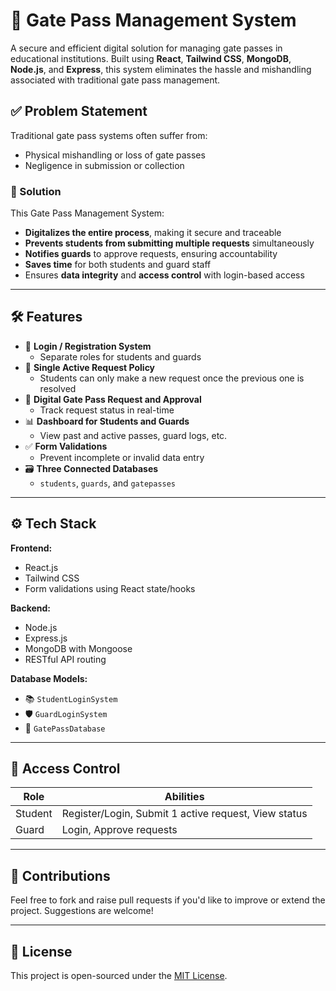 # 🚪 Gate Pass Management System

A secure and efficient digital solution for managing gate passes in educational institutions. Built using **React**, **Tailwind CSS**, **MongoDB**, **Node.js**, and **Express**, this system eliminates the hassle and mishandling associated with traditional gate pass management.



## ✅ Problem Statement

Traditional gate pass systems often suffer from:
- Physical mishandling or loss of gate passes
- Negligence in submission or collection


### 🎯 Solution

This Gate Pass Management System:
- **Digitalizes the entire process**, making it secure and traceable
- **Prevents students from submitting multiple requests** simultaneously
- **Notifies guards** to approve requests, ensuring accountability
- **Saves time** for both students and guard staff
- Ensures **data integrity** and **access control** with login-based access

---

## 🛠️ Features

- 🔐 **Login / Registration System**
  - Separate roles for students and guards
- 📝 **Single Active Request Policy**
  - Students can only make a new request once the previous one is resolved
- 🧾 **Digital Gate Pass Request and Approval**
  - Track request status in real-time
- 📊 **Dashboard for Students and Guards**
  - View past and active passes, guard logs, etc.
- ✅ **Form Validations**
  - Prevent incomplete or invalid data entry
- 🗃️ **Three Connected Databases**
  - `students`, `guards`, and `gatepasses`

---

## ⚙️ Tech Stack

**Frontend:**
- React.js
- Tailwind CSS
- Form validations using React state/hooks

**Backend:**
- Node.js
- Express.js
- MongoDB with Mongoose
- RESTful API routing

**Database Models:**
- 📚 `StudentLoginSystem`
- 🛡️ `GuardLoginSystem`
- 📝 `GatePassDatabase`

---



## 🔐 Access Control

| Role    | Abilities |
|---------|-----------|
| Student | Register/Login, Submit 1 active request, View status |
| Guard   | Login, Approve requests |

---



## 🙌 Contributions

Feel free to fork and raise pull requests if you'd like to improve or extend the project. Suggestions are welcome!

---

## 📄 License

This project is open-sourced under the [MIT License](LICENSE).
